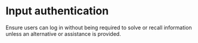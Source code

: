 # Input authentication

Ensure users can log in without being required to solve or recall information unless an alternative or assistance is provided.
